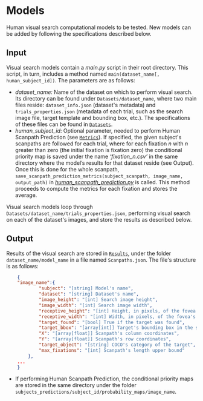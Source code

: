 # Models
Human visual search computational models to be tested. New models can be added by following the specifications described below.
## Input
Visual search models contain a *main.py* script in their root directory. This script, in turn, includes a method named ```main(dataset_name[, human_subject_id])```. The parameters are as follows:
* *dataset_name:* Name of the dataset on which to perform visual search. Its directory can be found under ```Datasets/dataset_name```, where two main files reside: ```dataset_info.json``` (dataset's metadata) and ```trials_properties.json``` (metadata of each trial, such as the search image file, target template and bounding box, etc.). The specifications of these files can be found in [```Datasets```](../Datasets).
* *human_subject_id*: Optional parameter, needed to perform Human Scanpath Prediction (see [```Metrics```](../Metrics)). If specified, the given subject's scanpaths are followed for each trial, where for each fixation *n* with *n* greater than zero (the initial fixation is fixation zero) the conditional priority map is saved under the name *‘fixation_n.csv’* in the same directory where the model’s results for that dataset reside (see Output). Once this is done for the whole scanpath, ```save_scanpath_prediction_metrics(subject_scanpath, image_name, output_path)``` in [*human_scanpath_prediction.py*](../Metrics/scripts/human_scanpath_prediction.py) is called. This method proceeds to compute the metrics for each fixation and stores the average.

Visual search models loop through ```Datasets/dataset_name/trials_properties.json```, performing visual search on each of the dataset's images, and store the results as described below.

## Output
Results of the visual search are stored in [```Results```](../Results), under the folder ```dataset_name/model_name``` in a file named ```Scanpaths.json```. The file's structure is as follows:
```json
    {
    "image_name":{
            "subject": "[string] Model's name",
            "dataset": "[string] Dataset's name",
            "image_height": "[int] Search image height",
            "image_width": "[int] Search image width",
            "receptive_height": "[int] Height, in pixels, of the fovea's size",
            "receptive_width": "[int] Width, in pixels, of the fovea's size",
            "target_found": "[bool] True if the target was found",
            "target_bbox": "[array[int]] Target's bounding box in the search image",
            "X": "[array[float]] Scanpath's column coordinates",
            "Y": "[array[float]] Scanpath's row coordinates",
            "target_object": "[string] COCO's category of the target",
            "max_fixations": "[int] Scanpath's length upper bound"
        },
    ...
    }
```

* If performing Human Scanpath Prediction, the conditional priority maps are stored in the same directory under the folder ```subjects_predictions/subject_id/probability_maps/image_name```.
